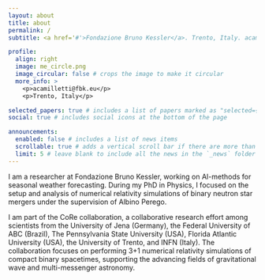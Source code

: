 ```yaml
---
layout: about
title: about
permalink: /
subtitle: <a href='#'>Fondazione Bruno Kessler</a>. Trento, Italy. acamilletti@fbk.eu.

profile:
  align: right
  image: me_circle.png
  image_circular: false # crops the image to make it circular
  more_info: >
    <p>acamilletti@fbk.eu</p>
    <p>Trento, Italy</p>

selected_papers: true # includes a list of papers marked as "selected={true}"
social: true # includes social icons at the bottom of the page

announcements:
  enabled: false # includes a list of news items
  scrollable: true # adds a vertical scroll bar if there are more than 3 news items
  limit: 5 # leave blank to include all the news in the `_news` folder
---
```


I am a researcher at Fondazione Bruno Kessler, working on AI-methods for seasonal weather forecasting.
During my PhD in Physics, I focused on the setup and analysis of numerical relativity simulations of binary neutron star mergers under the supervision of Albino Perego.

I am part of the CoRe collaboration, a collaborative research effort among scientists from the University of Jena
(Germany), the Federal University of ABC (Brazil), The Pennsylvania State University (USA), Florida Atlantic University (USA), the University of Trento, and INFN (Italy). The collaboration focuses on performing 3+1 numerical relativity simulations of compact binary spacetimes, supporting the advancing fields of gravitational wave and multi-messenger astronomy.
